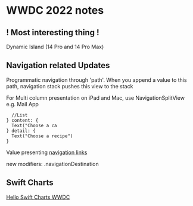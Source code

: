 # WWDC 2022 notes

## ! Most interesting thing !

Dynamic Island (14 Pro and 14 Pro Max)

## Navigation related Updates

Programmatic navigation through 'path'. When you append a value to this path, navigation stack pushes this view to the stack

For Multi column presentation on iPad and Mac, use NavigationSplitView e.g. Mail App

```NavigationSplitView {
  //List
} content: {
  Text("Choose a ca
} detail: {
  Text("Choose a recipe")
}
```
Value presenting [navigation links](https://developer.apple.com/documentation/swiftui/navigationlink/init(_:value:)-kj9v)


new modifiers: .navigationDestination

## Swift Charts

[Hello Swift Charts WWDC](https://developer.apple.com/videos/play/wwdc2022/10136/)
